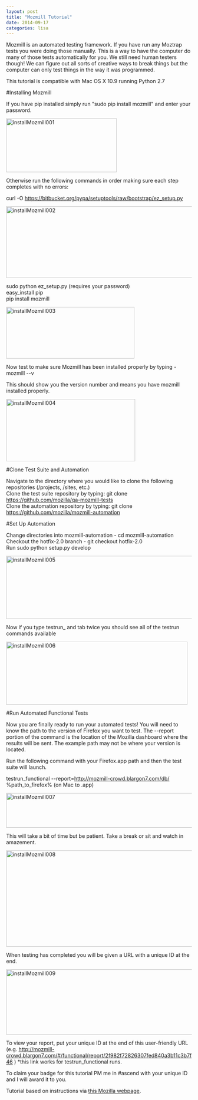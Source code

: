 ```yaml
---
layout: post
title: "Mozmill Tutorial"
date: 2014-09-17
categories: lisa
---
```

Mozmill is an automated testing framework. If you have run any Moztrap tests you were doing those manually. This is a way to have the computer do many of those tests automatically for you. We still need human testers though! We can figure out all sorts of creative ways to break things but the computer can only test things in the way it was programmed.

This tutorial is compatible with Mac OS X 10.9 running Python 2.7

#Installing Mozmill

If you have pip installed simply run "sudo pip install mozmill" and enter your password.

<a href="http://lisa.hewus.com/wp-content/uploads/2014/09/installMozmill001.png"><img class="alignleft size-medium wp-image-140" src="http://lisa.hewus.com/wp-content/uploads/2014/09/installMozmill001-300x146.png" alt="installMozmill001" width="300" height="146" /></a>


Otherwise run the following commands in order making sure each step completes with no errors:

curl -O https://bitbucket.org/pypa/setuptools/raw/bootstrap/ez_setup.py

<a href="http://lisa.hewus.com/wp-content/uploads/2014/09/installMozmill002.png"><img class="alignleft wp-image-141 " src="http://lisa.hewus.com/wp-content/uploads/2014/09/installMozmill002.png" alt="installMozmill002" width="583" height="194" /></a>


sudo python ez_setup.py (requires your password)  
easy_install pip  
pip install mozmill

<a href="http://lisa.hewus.com/wp-content/uploads/2014/09/installMozmill0031.png"><img class="alignleft size-full wp-image-143" src="http://lisa.hewus.com/wp-content/uploads/2014/09/installMozmill0031.png" alt="installMozmill003" width="348" height="140" /></a>


Now test to make sure Mozmill has been installed properly by typing - mozmill --v

This should show you the version number and means you have mozmill installed properly.

<a href="http://lisa.hewus.com/wp-content/uploads/2014/09/installMozmill004.png"><img class="alignleft size-full wp-image-144" src="http://lisa.hewus.com/wp-content/uploads/2014/09/installMozmill004.png" alt="installMozmill004" width="350" height="169" /></a>


#Clone Test Suite and Automation

Navigate to the directory where you would like to clone the following repositories (/projects, /sites, etc.)  
Clone the test suite repository by typing: git clone https://github.com/mozilla/qa-mozmill-tests  
Clone the automation repository by typing: git clone https://github.com/mozilla/mozmill-automation  

#Set Up Automation

Change directories into mozmill-automation - cd mozmill-automation  
Checkout the hotfix-2.0 branch - git checkout hotfix-2.0  
Run sudo python setup.py develop  
  
<a href="http://lisa.hewus.com/wp-content/uploads/2014/09/installMozmill0051.png"><img class="alignleft size-full wp-image-147" src="http://lisa.hewus.com/wp-content/uploads/2014/09/installMozmill0051.png" alt="installMozmill005" width="553" height="171" /></a>

Now if you type testrun_ and tab twice you should see all of the testrun commands available  

<a href="http://lisa.hewus.com/wp-content/uploads/2014/09/installMozmill006.png"><img class="alignleft size-full wp-image-148" src="http://lisa.hewus.com/wp-content/uploads/2014/09/installMozmill006.png" alt="installMozmill006" width="492" height="171" /></a>

#Run Automated Functional Tests

Now you are finally ready to run your automated tests! You will need to know the path to the version of Firefox you want to test. The --report portion of the command is the location of the Mozilla dashboard where the results will be sent. The example path may not be where your version is located.  

Run the following command with your Firefox.app path and then the test suite will launch.  

testrun_functional --report=http://mozmill-crowd.blargon7.com/db/ %path_to_firefox% (on Mac to .app)

<a href="http://lisa.hewus.com/wp-content/uploads/2014/09/installMozmill007.png"><img class="alignleft size-full wp-image-149" src="http://lisa.hewus.com/wp-content/uploads/2014/09/installMozmill007.png" alt="installMozmill007" width="994" height="94" /></a>

This will take a bit of time but be patient. Take a break or sit and watch in amazement.  

<a href="http://lisa.hewus.com/wp-content/uploads/2014/09/installMozmill008.png"><img class="alignleft size-full wp-image-152" src="http://lisa.hewus.com/wp-content/uploads/2014/09/installMozmill008.png" alt="installMozmill008" width="982" height="261" /></a>

When testing has completed you will be given a URL with a unique ID at the end.  

<a href="http://lisa.hewus.com/wp-content/uploads/2014/09/installMozmill0091.png"><img class="alignleft size-full wp-image-151" src="http://lisa.hewus.com/wp-content/uploads/2014/09/installMozmill0091.png" alt="installMozmill009" width="872" height="177" /></a>


To view your report, put your unique ID at the end of this user-friendly URL (e.g. http://mozmill-crowd.blargon7.com/#/functional/report/2f982f72826307fed840a3b11c3b7f46 ) *this link works for testrun_functional runs.  

To claim your  badge for this tutorial PM me in #ascend with your unique ID and I will award it to you.

Tutorial based on instructions via <a href="https://developer.mozilla.org/en-US/docs/Mozilla/QA/Mozmill_tests" target="_blank">this Mozilla webpage</a>.
